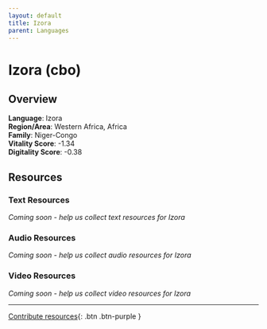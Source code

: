 ```yaml
---
layout: default
title: Izora
parent: Languages
---
```


# Izora (cbo)

## Overview

**Language**: Izora  
**Region/Area**: Western Africa, Africa  
**Family**: Niger-Congo  
**Vitality Score**: -1.34  
**Digitality Score**: -0.38  

## Resources

### Text Resources
*Coming soon - help us collect text resources for Izora*

### Audio Resources
*Coming soon - help us collect audio resources for Izora*

### Video Resources
*Coming soon - help us collect video resources for Izora*

---

[Contribute resources](https://fairtrain.github.io/){: .btn .btn-purple }
